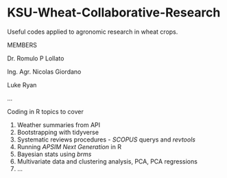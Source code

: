 # KSU-Wheat-Collaborative-Research

Useful codes applied to agronomic research in wheat crops.

MEMBERS

Dr. Romulo P Lollato

Ing. Agr. Nicolas Giordano

Luke Ryan

...

Coding in R topics to cover

1.  Weather summaries from API
2.  Bootstrapping with tidyverse
3.  Systematic reviews procedures - *SCOPUS* querys and *revtools*
4.  Running *APSIM Next Generation* in R
5.  Bayesian stats using *brms*
6.  Multivariate data and clustering analysis, PCA, PCA regressions
7.  ...
